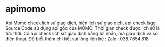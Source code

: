 # apimomo
Api Momo check lịch sử giao dịch, hiện lịch sử giao dịch, api check lsgg
Source Code sử dụng api gốc của MOMO.
Thời gian check được lịch sử là tức thời.
Có api check lịch sử giao dịch bằng lời nhắn, mã giao dịch và số điện thoại.
Để biết thêm chi tiết vui lòng liên hệ : Zalo : 038.7654.818
